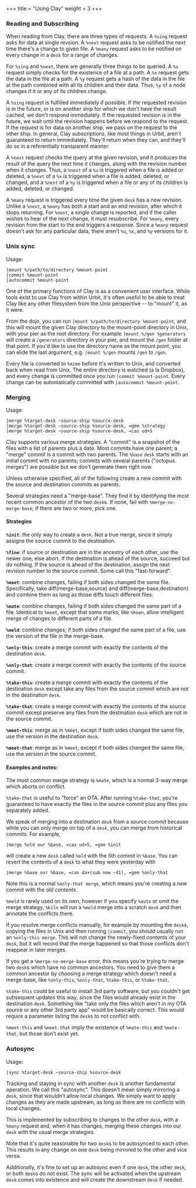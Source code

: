 +++
title = "Using Clay"
weight = 3
+++

### Reading and Subscribing

When reading from Clay, there are three types of requests. A
`%sing` request asks for data at single revsion. A `%next`
request asks to be notified the next time there's a change to
given file. A `%many` request asks to be notified on every
change in a `desk` for a range of changes.

For `%sing` and `%next`, there are generally three things to be
queried. A `%u` request simply checks for the existence of a
file at a path. A `%x` request gets the data in the file at a
path. A `%y` request gets a hash of the data in the file at the
path combined with all its children and their data. Thus, `%y`
of a node changes if it or any of its children change.

A `%sing` request is fulfilled immediately if possible. If the
requested revision is in the future, or is on another ship for
which we don't have the result cached, we don't respond
immediately. If the requested revision is in the future, we wait
until the revision happens before we respond to the request. If
the request is for data on another ship, we pass on the request
to the other ship. In general, Clay subscriptions, like most
things in Urbit, aren't guaranteed to return immediately.
They'll return when they can, and they'll do so in a
referentially transparent manner.

A `%next` request checks the query at the given revision, and it
produces the result of the query the next time it changes, along
with the revision number when it changes. Thus, a `%next` of a
`%u` is triggered when a file is added or deleted, a `%next` of a
`%x` is triggered when a file is added, deleted, or changed, and
a `%next` of a `%y` is triggered when a file or any of its
children is added, deleted, or changed.

A `%many` request is triggered every time the given `desk` has a
new revision. Unlike a `%next`, a `%many` has both a start and
an end revision, after which it stops returning. For `%next`, a
single change is reported, and if the caller wishes to hear of
the next change, it must resubscribe. For `%many`, every revision
from the start to the end triggers a response. Since a `%many`
request doesn't ask for any particular data, there aren't `%u`,
`%x`, and `%y` versions for it.

### Unix sync

Usage:

```
|mount %/path/to/directory %mount-point
|commit %mount-point
|autocommit %mount-point
```

One of the primary functions of Clay is as a convenient user
interface. While tools exist to use Clay from within Urbit, it's
often useful to be able to treat Clay like any other filesystem
from the Unix perspective -- to "mount" it, as it were.

From the dojo, you can run `|mount %/path/to/directory %mount-point`, and this
will mount the given Clay directory to the mount-point directory in Unix, with
your pier as the root directory. For example `|mount %/gen %generators` will
create a `/generators` directory in your pier, and mount the `/gen` folder at
that point. If you'd like to use the directory name as the mount point, you can
elide the last argument, e.g. `|mount %/gen` mounts `/gen` to `/gen`.

Every file is converted to `%mime` before it's written to Unix, and converted
back when read from Unix. The entire directory is watched (a la Dropbox), and
every change is committed once you run `|commit %mount-point`. Every change can
be automatically committed with `|autocommit %mount-point`.

### Merging

Usage:

```
|merge %target-desk ~source-ship %source-desk
|merge %target-desk ~source-ship %source-desk, =gem %strategy
|merge %target-desk ~source-ship %source-desk, =cas ud+5
```

Clay supports various merge strategies. A "commit" is a snapshot of
the files with a list of parents plus a date. Most commits have
one parent; a "merge" commit is a commit with two parents. The
`%base` `desk` starts with an initial commit with no parents; commits
with several parents ("octopus merges") are possible but we don't
generate them right now.

Unless otherwise specified, all of the following create a new commit
with the source and destination commits as parents.

Several strategies need a "merge-base". They find it by identifying
the most recent common ancestor of the two `desk`s. If none, fail
with `%merge-no-merge-base`; if there are two or more, pick one.

#### Strategies

**`%init`**: the only way to create a `desk`. Not a true merge, since it
simply assigns the source commit to the destination.

**`%fine`**: if source or destination are in the ancestry of each other,
use the newer one; else abort. If the destination is ahead of the
source, succeed but do nothing. If the source is ahead of the
destination, assign the next revision number to the source commit.
Some call this "fast-forward".

**`%meet`**: combine changes, failing if both sides changed the same file.
Specifically, take diff(merge-base,source) and
diff(merge-base,destination) and combine them as long as those diffs
touch different files.

**`%mate`**: combine changes, failing if both sides changed the same part
of a file. Identical to `%meet`, except that some marks, like `%hoon`,
allow intelligent merge of changes to different parts of a file.

**`%meld`**: combine changes; if both sides changed the same part of a
file, use the version of the file in the merge-base.

**`%only-this`**: create a merge commit with exactly the contents of the
destination `desk`.

**`%only-that`**: create a merge commit with exactly the contents of the
source commit.

**`%take-this`**: create a merge commit with exactly the contents of the
destination `desk` except take any files from the source commit which
are not in the destination `desk`.

**`%take-that`**: create a merge commit with exactly the contents of the
source commit except preserve any files from the destination `desk`
which are not in the source commit.

**`%meet-this`**: merge as in `%meet`, except if both sides changed the same
file, use the version in the destination `desk`.

**`%meet-that`**: merge as in `%meet`, except if both sides changed the same
file, use the version in the source commit.

#### Examples and notes:

The most common merge strategy is `%mate`, which is a normal 3-way
merge which aborts on conflict.

`%take-that` is useful to "force" an OTA. After running `%take-that`,
you're guaranteed to have exactly the files in the source commit plus
any files you separately added.

We speak of merging into a destination _`desk`_ from a source _commit_
because while you can only merge on top of a `desk`, you can merge from
historical commits. For example,

```
|merge %old our %base, =cas ud+5, =gem %init
```

will create a new `desk` called `%old` with the 5th commit in `%base`.
You can revert the contents of a `desk` to what they were yesterday
with

```
|merge %base our %base, =cas da+(sub now ~d1), =gem %only-that
```

Note this is a normal `%only-that merge`, which means you're creating a
_new_ commit with the old _contents_.

`%meld` is rarely used on its own, however if you specify `%auto` or
omit the merge strategy, `%kiln` will run a `%meld` merge into a scratch
`desk` and then annotate the conflicts there.

If you resolve merge conflicts manually, for example by mounting the
`desk`s, copying the files in Unix and then running `|commit`, you
should usually run an `%only-this merge`. This will not change the
newly-fixed contents of your `desk`, but it will record that the merge
happened so that those conflicts don't reappear in later merges.

If you get a `%merge-no-merge-base` error, this means you're trying to
merge two `desk`s which have no common ancestors. You need to give
them a common ancestor by choosing a merge strategy which doesn't
need a merge-base, like `%only-this`, `%only-that`, `%take-this`, or
`%take-that`.

`%take-this` could be useful to install 3rd party software, but you
couldn't get subsequent updates this way, since the files would
already exist in the destination `desk`. Something like "take only
the files which aren't in my OTA source or any other 3rd party app"
would be basically correct. This would require a parameter listing
the `desk`s to not conflict with.

`%meet-this` and `%meet-that` imply the existence of `%mate-this` and
`%mate-that`, but those don't exist yet.

### Autosync

Usage:

```
|sync %target-desk ~source-ship %source-desk
```

Tracking and staying in sync with another `desk` is another
fundamental operation. We call this "autosync". This doesn't mean
simply mirroring a `desk`, since that wouldn't allow local changes.
We simply want to apply changes as they are made upstream, as
long as there are no conflicts with local changes.

This is implemented by subscribing to changes to the other `desk`, with a
`%many` request and, when it has changes, merging these changes into our `desk`
with the usual merge strategies.

Note that it's quite reasonable for two `desk`s to be autosynced to
each other. This results in any change on one `desk` being mirrored
to the other and vice versa.

Additionally, it's fine to set up an autosync even if one `desk`,
the other `desk`, or both `desk`s do not exist. The sync will be
activated when the upstream `desk` comes into existence and will
create the downstream `desk` if needed.
